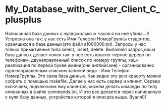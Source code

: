 # My_Database_with_Server_Client_C_plusplus

Написанная база данных с нуля(сколько ж часов я на нее убила...)! Устроена она так:  у нас есть Имя Телефон НомерГруппы студентов, хранящихся в базе данных(это файл a1000000.txt). Запросы у нас только примитивные типа select, insert, delete. Выполняя запрос,наша база данных делает поиск так: у нее есть красно-черное дерево по телефонам, двунаправленный список по номеру группы, хэш-реализация по первой букве имени(они английские) - организованно однонаправленным списком записей вида - Имя Телефон НомерГруппы. Это сама база данных. Как видно эту всю красоту можно собрать с помощью makefile. Далее у нас есть сервер и клиент. Сервер включаем, подключаем ему клиентов, можем делать команды по типу описанных в файле commands.txt. И это все делается через написанную с нуля базу данных, устройство которой я описала выше. Вуаля!)) 
